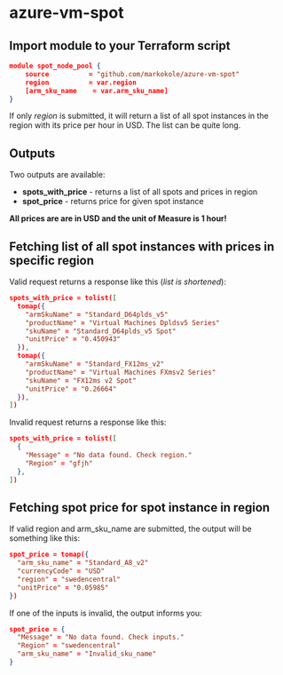 # azure-vm-spot
 
## Import module to your Terraform script

```json
module spot_node_pool {
    source          = "github.com/markokole/azure-vm-spot"
    region          = var.region
    [arm_sku_name    = var.arm_sku_name]
}
```
If only *region* is submitted, it will return a list of all spot instances in the region with its price per hour in USD. The list can be quite long.

## Outputs

Two outputs are available:
- **spots_with_price** - returns a list of all spots and prices in region
- **spot_price** - returns price for given spot instance

**All prices are are in USD and the unit of Measure is 1 hour!**

## Fetching list of all spot instances with prices in specific region

Valid request returns a response like this (_list is shortened_):
```json
spots_with_price = tolist([
  tomap({
    "armSkuName" = "Standard_D64plds_v5"
    "productName" = "Virtual Machines Dpldsv5 Series"
    "skuName" = "Standard_D64plds_v5 Spot"
    "unitPrice" = "0.450943"
  }),
  tomap({
    "armSkuName" = "Standard_FX12ms_v2"
    "productName" = "Virtual Machines FXmsv2 Series"
    "skuName" = "FX12ms v2 Spot"
    "unitPrice" = "0.26664"
  }),
])
```


Invalid request returns a response like this:

```json
spots_with_price = tolist([
  {
    "Message" = "No data found. Check region."
    "Region" = "gfjh"
  },
])
```

## Fetching spot price for spot instance in region

If valid region and arm_sku_name are submitted, the output will be something like this:

```json
spot_price = tomap({
  "arm_sku_name" = "Standard_A8_v2"
  "currencyCode" = "USD"
  "region" = "swedencentral"
  "unitPrice" = "0.05985"
})
```

If one of the inputs is invalid, the output informs you:

```json
spot_price = {
  "Message" = "No data found. Check inputs."
  "Region" = "swedencentral"
  "arm_sku_name" = "Invalid_sku_name"
}
```